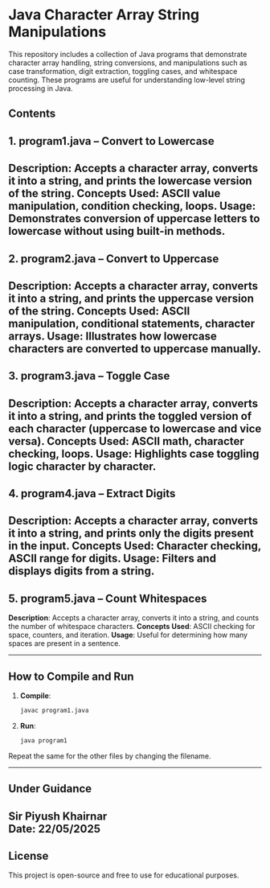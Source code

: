 # Java Character Array String Manipulations

This repository includes a collection of Java programs that demonstrate character array handling, string conversions, and manipulations such as case transformation, digit extraction, toggling cases, and whitespace counting. These programs are useful for understanding low-level string processing in Java.

## Contents

## 1. program1.java – Convert to Lowercase
**Description**: Accepts a character array, converts it into a string, and prints the lowercase version of the string.
**Concepts Used**: ASCII value manipulation, condition checking, loops.
**Usage**: Demonstrates conversion of uppercase letters to lowercase without using built-in methods.
---
## 2. program2.java – Convert to Uppercase
**Description**: Accepts a character array, converts it into a string, and prints the uppercase version of the string.
**Concepts Used**: ASCII manipulation, conditional statements, character arrays.
**Usage**: Illustrates how lowercase characters are converted to uppercase manually.
---
## 3. program3.java – Toggle Case
**Description**: Accepts a character array, converts it into a string, and prints the toggled version of each character (uppercase to lowercase and vice versa).
**Concepts Used**: ASCII math, character checking, loops.
**Usage**: Highlights case toggling logic character by character.
---
## 4. program4.java – Extract Digits
**Description**: Accepts a character array, converts it into a string, and prints only the digits present in the input.
**Concepts Used**: Character checking, ASCII range for digits.
**Usage**: Filters and displays digits from a string.
---
## 5. program5.java – Count Whitespaces
**Description**: Accepts a character array, converts it into a string, and counts the number of whitespace characters.
**Concepts Used**: ASCII checking for space, counters, and iteration.
**Usage**: Useful for determining how many spaces are present in a sentence.

---
## How to Compile and Run

1. **Compile**:
   ```bash
   javac program1.java
   ```

2. **Run**:
   ```bash
   java program1
   ```

Repeat the same for the other files by changing the filename.

---


## Under Guidance

**Sir Piyush Khairnar**  
Date: 22/05/2025
---

## License

This project is open-source and free to use for educational purposes.
